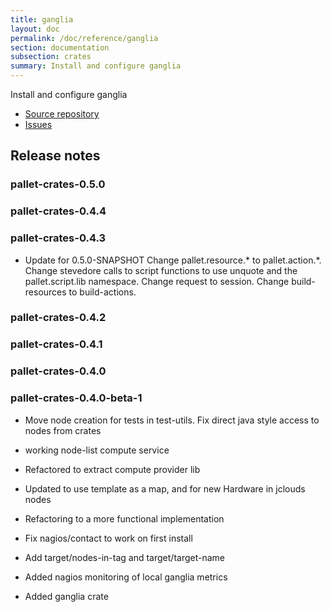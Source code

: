 ```yaml
---
title: ganglia
layout: doc
permalink: /doc/reference/ganglia
section: documentation
subsection: crates
summary: Install and configure ganglia
---
```

Install and configure ganglia

- [Source repository](https://github.com/pallet/ganglia-crate "GitHub Repository for crate")
- [Issues](https://github.com/pallet/ganglia-crate/issues "GitHub Issues for crate")

## Release notes


### pallet-crates-0.5.0


### pallet-crates-0.4.4


### pallet-crates-0.4.3

- Update for 0.5.0-SNAPSHOT
  Change pallet.resource.\* to pallet.action.\*. Change stevedore calls to
  script functions to use unquote and the pallet.script.lib namespace. 
  Change request to session.  Change build-resources to build-actions.


### pallet-crates-0.4.2


### pallet-crates-0.4.1


### pallet-crates-0.4.0


### pallet-crates-0.4.0-beta-1

- Move node creation for tests in test-utils. Fix direct java style access to
  nodes from crates

- working node-list compute service

- Refactored to extract compute provider lib

- Updated to use template as a map, and for new Hardware in jclouds nodes

- Refactoring to a more functional implementation

- Fix nagios/contact to work on first install

- Add target/nodes-in-tag and target/target-name

- Added nagios monitoring of local ganglia metrics

- Added ganglia crate

